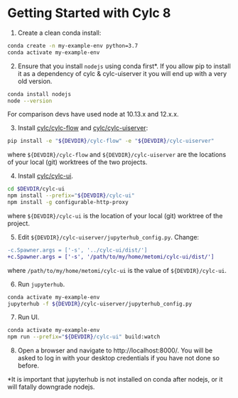 # Getting Started with Cylc 8

1. Create a clean conda install:
  ```bash
  conda create -n my-example-env python=3.7
  conda activate my-example-env
  ```

2. Ensure that you install `nodejs` using conda first*. If you allow pip to
  install it as a dependency of cylc & cylc-uiserver it you will end up with
  a very old version.
  ```bash
  conda install nodejs
  node --version
  ```
  For comparison devs have used node at 10.13.x and 12.x.x.

3. Install
   [cylc/cylc-flow](https://github.com/cylc/cylc-flow/) and
   [cylc/cylc-uiserver](https://github.com/cylc/cylc-uiserver/):
  ```bash
  pip install -e "${DEVDIR}/cylc-flow" -e "${DEVDIR}/cylc-uiserver"
  ```
  where `${DEVDIR}/cylc-flow` and `${DEVDIR}/cylc-uiserver` are the locations
  of your local (git) worktrees of the two projects.

4. Install [cylc/cylc-ui](https://github.com/cylc/cylc-ui/).
  ```bash
  cd $DEVDIR/cylc-ui
  npm install --prefix="${DEVDIR}/cylc-ui"
  npm install -g configurable-http-proxy
  ```
  where `${DEVDIR}/cylc-ui` is the location
  of your local (git) worktree of the project.

5. Edit `${DEVDIR}/cylc-uiserver/jupyterhub_config.py`. Change:
```diff
-c.Spawner.args = ['-s', '../cylc-ui/dist/']
+c.Spawner.args = ['-s', '/path/to/my/home/metomi/cylc-ui/dist/']
```
where `/path/to/my/home/metomi/cylc-ui` is the value of `${DEVDIR}/cylc-ui`.

6. Run `jupyterhub`.
  ```bash
  conda activate my-example-env
  jupyterhub -f ${DEVDIR}/cylc-uiserver/jupyterhub_config.py
  ```

7. Run UI.
  ```bash
  conda activate my-example-env
  npm run --prefix="${DEVDIR}/cylc-ui" build:watch
  ```

8. Open a browser and navigate to http://localhost:8000/.
   You will be asked to log in with your desktop credentials if you have not
   done so before.
  





*It is important that jupyterhub is not installed on conda after nodejs, or it
will fatally downgrade nodejs.
